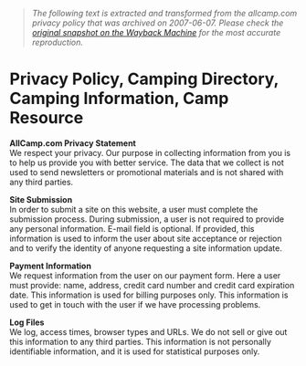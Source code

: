 > *The following text is extracted and transformed from the allcamp.com privacy policy that was archived on 2007-06-07. Please check the [original snapshot on the Wayback Machine](https://web.archive.org/web/20070607165145id_/http%3A//www.allcamp.com/privacy.htm) for the most accurate reproduction.*

# Privacy Policy, Camping Directory, Camping Information, Camp Resource

**AllCamp.com Privacy Statement**  
We respect your privacy. Our purpose in collecting information from you is to help us provide you with better service. The data that we collect is not used to send newsletters or promotional materials and is not shared with any third parties.

**Site Submission**  
In order to submit a site on this website, a user must complete the submission process. During submission, a user is not required to provide any personal information. E-mail field is optional. If provided, this information is used to inform the user about site acceptance or rejection and to verify the identity of anyone requesting a site information update.

**Payment Information**  
We request information from the user on our payment form. Here a user must provide: name, address, credit card number and credit card expiration date. This information is used for billing purposes only. This information is used to get in touch with the user if we have processing problems.

**Log Files**  
We log, access times, browser types and URLs. We do not sell or give out this information to any third parties. This information is not personally identifiable information, and it is used for statistical purposes only.
